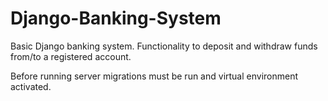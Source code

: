 # Django-Banking-System


Basic Django banking system. Functionality to deposit and withdraw funds from/to a registered account. 

Before running server migrations must be run and virtual environment activated.

